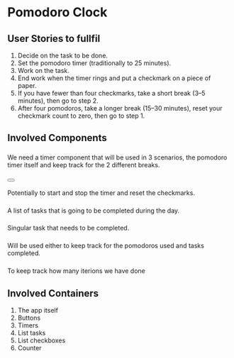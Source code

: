 # Pomodoro Clock

## User Stories to fullfil

1. Decide on the task to be done.
1. Set the pomodoro timer (traditionally to 25 minutes).
1. Work on the task.
1. End work when the timer rings and put a checkmark on a piece of paper.
1. If you have fewer than four checkmarks, take a short break (3–5 minutes), then go to step 2.
1. After four pomodoros, take a longer break (15–30 minutes), reset your checkmark count to zero, then go to step 1.

## Involved Components

### <Timer />

We need a timer component that will be used in 3 scenarios, the pomodoro timer itself and keep track for the 2 different breaks.

### <Button />

Potentially to start and stop the timer and reset the checkmarks.

### <ListTask />

A list of tasks that is going to be completed during the day.

### <Task />

Singular task that needs to be completed.

### <CheckMark />

Will be used either to keep track for the pomodoros used and tasks completed.

### <Count />

To keep track how many iterions we have done

## Involved Containers

1. The app itself
1. Buttons
1. Timers
1. List tasks
1. List checkboxes
1. Counter
